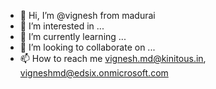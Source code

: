 - 👋 Hi, I’m @vignesh from madurai
- 👀 I’m interested in ...
- 🌱 I’m currently learning ...
- 💞️ I’m looking to collaborate on ...
- 📫 How to reach me vignesh.md@kinitous.in, vigneshmd@edsix.onmicrosoft.com

<!---
vignesh-mdu/vignesh-mdu is a ✨ special ✨ repository because its `README.md` (this file) appears on your GitHub profile.
You can click the Preview link to take a look at your changes.
--->
